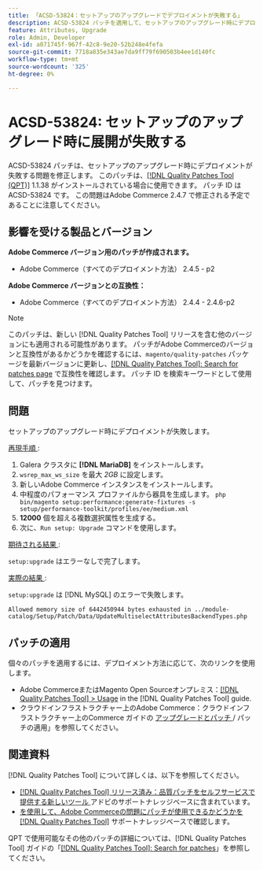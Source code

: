 ```yaml
---
title: 「ACSD-53824：セットアップのアップグレードでデプロイメントが失敗する」
description: ACSD-53824 パッチを適用して、セットアップのアップグレード時にデプロイメントが失敗するAdobe Commerceの問題を修正してください
feature: Attributes, Upgrade
role: Admin, Developer
exl-id: a071745f-967f-42c8-9e20-52b248e4fefa
source-git-commit: 7718a835e343ae7da9ff79f690503b4ee1d140fc
workflow-type: tm+mt
source-wordcount: '325'
ht-degree: 0%

---
```


# ACSD-53824: セットアップのアップグレード時に展開が失敗する

ACSD-53824 パッチは、セットアップのアップグレード時にデプロイメントが失敗する問題を修正します。 このパッチは、[[!DNL Quality Patches Tool (QPT)]](/help/announcements/adobe-commerce-announcements/magento-quality-patches-released-new-tool-to-self-serve-quality-patches.md) 1.1.38 がインストールされている場合に使用できます。 パッチ ID は ACSD-53824 です。 この問題はAdobe Commerce 2.4.7 で修正される予定であることに注意してください。

## 影響を受ける製品とバージョン

**Adobe Commerce バージョン用のパッチが作成されます。**

* Adobe Commerce（すべてのデプロイメント方法） 2.4.5 - p2

**Adobe Commerce バージョンとの互換性：**

* Adobe Commerce（すべてのデプロイメント方法） 2.4.4 - 2.4.6-p2

>[!NOTE]
>
>このパッチは、新しい [!DNL Quality Patches Tool] リリースを含む他のバージョンにも適用される可能性があります。 パッチがAdobe Commerceのバージョンと互換性があるかどうかを確認するには、`magento/quality-patches` パッケージを最新バージョンに更新し、[[!DNL Quality Patches Tool]: Search for patches page](https://experienceleague.adobe.com/tools/commerce-quality-patches/index.html?lang=ja) で互換性を確認します。 パッチ ID を検索キーワードとして使用して、パッチを見つけます。

## 問題

セットアップのアップグレード時にデプロイメントが失敗します。

<u> 再現手順 </u>:

1. Galera クラスタに **[!DNL MariaDB]** をインストールします。
1. `wsrep_max_ws_size` を最大 *2GB* に設定します。
1. 新しいAdobe Commerce インスタンスをインストールします。
1. 中程度のパフォーマンス プロファイルから器具を生成します。
   `php bin/magento setup:performance:generate-fixtures -s setup/performance-toolkit/profiles/ee/medium.xml`
1. **12000** 個を超える複数選択属性を生成する。
1. 次に、`Run setup: Upgrade` コマンドを使用します。

<u> 期待される結果 </u>:

`setup:upgrade` はエラーなしで完了します。

<u> 実際の結果 </u>:

`setup:upgrade` は [!DNL MySQL] のエラーで失敗します。

`Allowed memory size of 6442450944 bytes exhausted in ../module-catalog/Setup/Patch/Data/UpdateMultiselectAttributesBackendTypes.php`

## パッチの適用

個々のパッチを適用するには、デプロイメント方法に応じて、次のリンクを使用します。

* Adobe CommerceまたはMagento Open Sourceオンプレミス：[[!DNL Quality Patches Tool] > Usage](https://experienceleague.adobe.com/docs/commerce-operations/tools/quality-patches-tool/usage.html?lang=ja) in the [!DNL Quality Patches Tool] guide.
* クラウドインフラストラクチャー上のAdobe Commerce：クラウドインフラストラクチャー上のCommerce ガイドの [ アップグレードとパッチ ](https://experienceleague.adobe.com/docs/commerce-cloud-service/user-guide/develop/upgrade/apply-patches.html?lang=ja)/ パッチの適用」を参照してください。

## 関連資料

[!DNL Quality Patches Tool] について詳しくは、以下を参照してください。

* [[!DNL Quality Patches Tool]  リリース済み：品質パッチをセルフサービスで提供する新しいツール ](/help/announcements/adobe-commerce-announcements/magento-quality-patches-released-new-tool-to-self-serve-quality-patches.md) アドビのサポートナレッジベースに含まれています。
* [ を使用して、Adobe Commerceの問題にパッチが使用できるかどうかを  [!DNL Quality Patches Tool]](/help/support-tools/patches-available-in-qpt-tool/check-patch-for-magento-issue-with-magento-quality-patches.md) サポートナレッジベースで確認します。

QPT で使用可能なその他のパッチの詳細については、[!DNL Quality Patches Tool] ガイドの「[[!DNL Quality Patches Tool]: Search for patches](https://experienceleague.adobe.com/tools/commerce-quality-patches/index.html?lang=ja)」を参照してください。
